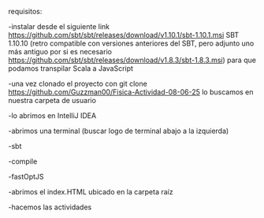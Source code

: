 requisitos:

-instalar desde el siguiente link https://github.com/sbt/sbt/releases/download/v1.10.1/sbt-1.10.1.msi SBT 1.10.10 (retro compatible con versiones anteriores del SBT, pero adjunto uno más antiguo por si es necesario https://github.com/sbt/sbt/releases/download/v1.8.3/sbt-1.8.3.msi) para que podamos transpilar Scala a JavaScript

-una vez clonado el proyecto con git clone https://github.com/Guzzman00/Fisica-Actividad-08-06-25 lo buscamos en nuestra carpeta de usuario

-lo abrimos en IntelliJ IDEA

-abrimos una terminal (buscar logo de terminal abajo a la izquierda)

-sbt

-compile

-fastOptJS

-abrimos el index.HTML ubicado en la carpeta raíz

-hacemos las actividades